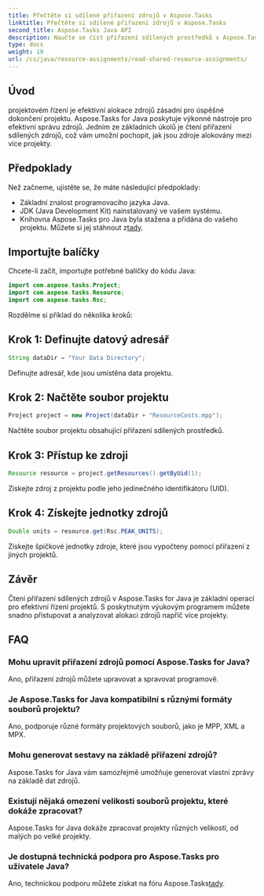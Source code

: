 ```yaml
---
title: Přečtěte si sdílené přiřazení zdrojů v Aspose.Tasks
linktitle: Přečtěte si sdílené přiřazení zdrojů v Aspose.Tasks
second_title: Aspose.Tasks Java API
description: Naučte se číst přiřazení sdílených prostředků v Aspose.Tasks for Java. Zvyšte efektivitu řízení projektů pomocí podrobných výukových programů.
type: docs
weight: 19
url: /cs/java/resource-assignments/read-shared-resource-assignments/
---
```

## Úvod
projektovém řízení je efektivní alokace zdrojů zásadní pro úspěšné dokončení projektu. Aspose.Tasks for Java poskytuje výkonné nástroje pro efektivní správu zdrojů. Jedním ze základních úkolů je čtení přiřazení sdílených zdrojů, což vám umožní pochopit, jak jsou zdroje alokovány mezi více projekty.
## Předpoklady
Než začneme, ujistěte se, že máte následující předpoklady:
- Základní znalost programovacího jazyka Java.
- JDK (Java Development Kit) nainstalovaný ve vašem systému.
-  Knihovna Aspose.Tasks pro Java byla stažena a přidána do vašeho projektu. Můžete si jej stáhnout z[tady](https://releases.aspose.com/tasks/java/).

## Importujte balíčky
Chcete-li začít, importujte potřebné balíčky do kódu Java:
```java
import com.aspose.tasks.Project;
import com.aspose.tasks.Resource;
import com.aspose.tasks.Rsc;
```

Rozdělme si příklad do několika kroků:
## Krok 1: Definujte datový adresář
```java
String dataDir = "Your Data Directory";
```
Definujte adresář, kde jsou umístěna data projektu.
## Krok 2: Načtěte soubor projektu
```java
Project project = new Project(dataDir + "ResourceCosts.mpp");
```
Načtěte soubor projektu obsahující přiřazení sdílených prostředků.
## Krok 3: Přístup ke zdroji
```java
Resource resource = project.getResources().getByUid(1);
```
Získejte zdroj z projektu podle jeho jedinečného identifikátoru (UID).
## Krok 4: Získejte jednotky zdrojů
```java
Double units = resource.get(Rsc.PEAK_UNITS);
```
Získejte špičkové jednotky zdroje, které jsou vypočteny pomocí přiřazení z jiných projektů.

## Závěr
Čtení přiřazení sdílených zdrojů v Aspose.Tasks for Java je základní operací pro efektivní řízení projektů. S poskytnutým výukovým programem můžete snadno přistupovat a analyzovat alokaci zdrojů napříč více projekty.
## FAQ
### Mohu upravit přiřazení zdrojů pomocí Aspose.Tasks for Java?
Ano, přiřazení zdrojů můžete upravovat a spravovat programově.
### Je Aspose.Tasks for Java kompatibilní s různými formáty souborů projektu?
Ano, podporuje různé formáty projektových souborů, jako je MPP, XML a MPX.
### Mohu generovat sestavy na základě přiřazení zdrojů?
Aspose.Tasks for Java vám samozřejmě umožňuje generovat vlastní zprávy na základě dat zdrojů.
### Existují nějaká omezení velikosti souborů projektu, které dokáže zpracovat?
Aspose.Tasks for Java dokáže zpracovat projekty různých velikostí, od malých po velké projekty.
### Je dostupná technická podpora pro Aspose.Tasks pro uživatele Java?
 Ano, technickou podporu můžete získat na fóru Aspose.Tasks[tady](https://forum.aspose.com/c/tasks/15).